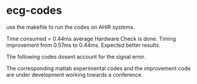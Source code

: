 # ecg-codes

use the makefile to run the codes on AHIR systems.

Time consumed = 0.44ms average
Hardware Check is done. Timing improvement from 0.57ms to 0.44ms. Expected better results.

The following codes dosent account for the signal error. 

The corresponding matlab experimental codes and the improvement code are under development working towards a conference. 

